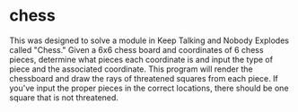 # chess
This was designed to solve a module in Keep Talking and Nobody Explodes called "Chess." Given a 6x6 chess board and coordinates of 6 chess pieces, determine what pieces each coordinate is and input the type of piece and the associated coordinate. This program will render the chessboard and draw the rays of threatened squares from each piece. If you've input the proper pieces in the correct locations, there should be one square that is not threatened.
